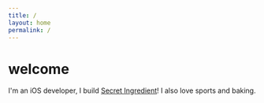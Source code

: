 ```yaml
---
title: /
layout: home
permalink: /
---
```


# welcome

I'm an iOS developer, I build [Secret Ingredient](https://dehlen.github.io/secretingredientapp/)! I also love sports and baking.
